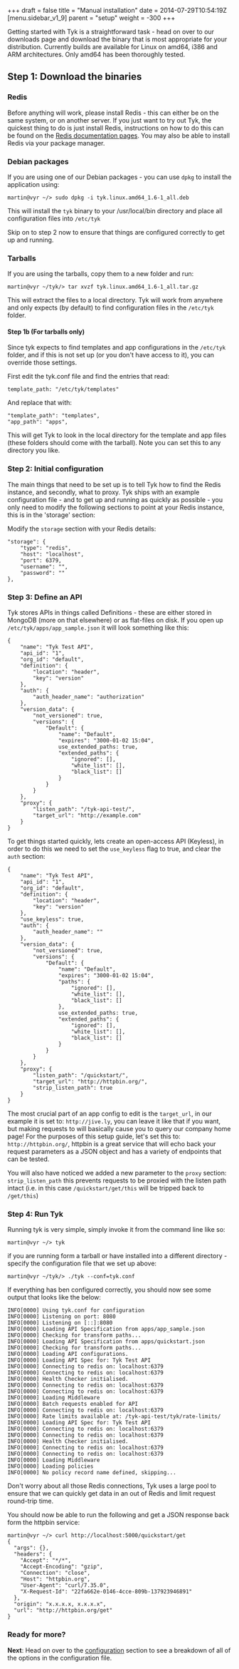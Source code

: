 +++
draft = false
title = "Manual installation"
date = 2014-07-29T10:54:19Z
[menu.sidebar_v1_9]
    parent = "setup"
    weight = -300
+++

Getting started with Tyk is a straightforward task - head on over to our downloads page and download the binary that is
most appropriate for your distribution. Currently builds are available for Linux on amd64, i386 and ARM architectures. Only amd64 has been thoroughly tested.

## Step 1: Download the binaries

### Redis
Before anything will work, please install Redis - this can either be on the same system, or on another server. If you just want to try out Tyk, the quickest thing
to do is just install Redis, instructions on how to do this can be found on the [Redis documentation pages](http://redis.io/topics/quickstart). You may
also be able to install Redis via your package manager.

### Debian packages

If you are using one of our Debian packages - you can use `dpkg` to install the application using:

    martin@vyr ~/> sudo dpkg -i tyk.linux.amd64_1.6-1_all.deb

This will install the `tyk` binary to your /usr/local/bin directory and place all configuration files into `/etc/tyk`

Skip on to step 2 now to ensure that things are configured correctly to get up and running.

### Tarballs

If you are using the tarballs, copy them to a new folder and run:

    martin@vyr ~/tyk/> tar xvzf tyk.linux.amd64_1.6-1_all.tar.gz

This will extract the files to a local directory. Tyk will work from anywhere and only expects (by default) to find configuration
files in the `/etc/tyk` folder.

#### Step 1b (For tarballs only)

Since tyk expects to find templates and app configurations in the `/etc/tyk` folder, and if this is not set up (or you don't have access to it),
you can override those settings.

First edit the tyk.conf file and find the entries that read:

    template_path: "/etc/tyk/templates"

And replace that with:

    "template_path": "templates",
    "app_path": "apps",

This will get Tyk to look in the local directory for the template and app files (these folders should come with the tarball).
Note you can set this to any directory you like.

### Step 2: Initial configuration

The main things that need to be set up is to tell Tyk how to find the Redis instance, and secondly, what to proxy. Tyk ships with
an example configuration file - and to get up and running as quickly as possible - you only need to modify the following sections
to point at your Redis instance, this is in the 'storage' section:

Modify the `storage` section with your Redis details:

    "storage": {
        "type": "redis",
        "host": "localhost",
        "port": 6379,
        "username": "",
        "password": ""
    },

### Step 3: Define an API

Tyk stores APIs in things called Definitions - these are either stored in MongoDB (more on that elsewhere) or as flat-files on disk. If you open up
`/etc/tyk/apps/app_sample.json` it will look something like this:

    {
        "name": "Tyk Test API",
        "api_id": "1",
        "org_id": "default",
        "definition": {
            "location": "header",
            "key": "version"
        },
        "auth": {
            "auth_header_name": "authorization"
        },
        "version_data": {
            "not_versioned": true,
            "versions": {
                "Default": {
                    "name": "Default",
                    "expires": "3000-01-02 15:04",
                    use_extended_paths: true,
                    "extended_paths": {
                        "ignored": [],
                        "white_list": [],
                        "black_list": []
                    }
                }
            }
        },
        "proxy": {
            "listen_path": "/tyk-api-test/",
            "target_url": "http://example.com"
        }
    }

To get things started quickly, lets create an open-access API (Keyless), in order to do this we need to set
the `use_keyless` flag to true, and clear the `auth` section:

    {
        "name": "Tyk Test API",
        "api_id": "1",
        "org_id": "default",
        "definition": {
            "location": "header",
            "key": "version"
        },
        "use_keyless": true,
        "auth": {
            "auth_header_name": ""
        },
        "version_data": {
            "not_versioned": true,
            "versions": {
                "Default": {
                    "name": "Default",
                    "expires": "3000-01-02 15:04",
                    "paths": {
                        "ignored": [],
                        "white_list": [],
                        "black_list": []
                    },
                    use_extended_paths: true,
                    "extended_paths": {
                        "ignored": [],
                        "white_list": [],
                        "black_list": []
                    }
                }
            }
        },
        "proxy": {
            "listen_path": "/quickstart/",
            "target_url": "http://httpbin.org/",
            "strip_listen_path": true
        }
    }

The most crucial part of an app config to edit is the `target_url`, in our example it is set to: `http://jive.ly`, you can
leave it like that if you want, but making requests to will basically cause you to query our company home page!
For the purposes of this setup guide, let's set this to: `http://httpbin.org/`, httpbin is a great service that will
echo back your request parameters as a JSON object and has a variety of endpoints that can be tested.

You will also have noticed we added a new parameter to the `proxy` section: `strip_listen_path` this prevents requests to
be proxied with the listen path intact (i.e. in this case `/quickstart/get/this` will be tripped back to `/get/this`)

### Step 4: Run Tyk

Running tyk is very simple, simply invoke it from the command line like so:

    martin@vyr ~/> tyk

if you are running form a tarball or have installed into a different directory - specify the configuration file that we set up above:

    martin@vyr ~/tyk/> ./tyk --conf=tyk.conf

If everything has ben configured correctly, you should now see some output that looks like the below:

    INFO[0000] Using tyk.conf for configuration
	INFO[0000] Listening on port: 8080
	INFO[0000] Listening on [::]:8080
	INFO[0000] Loading API Specification from apps/app_sample.json
	INFO[0000] Checking for transform paths...
	INFO[0000] Loading API Specification from apps/quickstart.json
	INFO[0000] Checking for transform paths...
	INFO[0000] Loading API configurations.
	INFO[0000] Loading API Spec for: Tyk Test API
	INFO[0000] Connecting to redis on: localhost:6379
	INFO[0000] Connecting to redis on: localhost:6379
	INFO[0000] Health Checker initialised.
	INFO[0000] Connecting to redis on: localhost:6379
	INFO[0000] Connecting to redis on: localhost:6379
	INFO[0000] Loading Middleware
	INFO[0000] Batch requests enabled for API
	INFO[0000] Connecting to redis on: localhost:6379
	INFO[0000] Rate limits available at: /tyk-api-test/tyk/rate-limits/
	INFO[0000] Loading API Spec for: Tyk Test API
	INFO[0000] Connecting to redis on: localhost:6379
	INFO[0000] Connecting to redis on: localhost:6379
	INFO[0000] Health Checker initialised.
	INFO[0000] Connecting to redis on: localhost:6379
	INFO[0000] Connecting to redis on: localhost:6379
	INFO[0000] Loading Middleware
	INFO[0000] Loading policies
	INFO[0000] No policy record name defined, skipping...

Don't worry about all those Redis connections, Tyk uses a large pool to ensure that we can quickly get data in an out of Redis and limit request round-trip time.

You should now be able to run the following and get a JSON response back form the httpbin service:

    martin@vyr ~/> curl http://localhost:5000/quickstart/get
    {
      "args": {},
      "headers": {
        "Accept": "*/*",
        "Accept-Encoding": "gzip",
        "Connection": "close",
        "Host": "httpbin.org",
        "User-Agent": "curl/7.35.0",
        "X-Request-Id": "22fa662e-0146-4cce-809b-137923946891"
      },
      "origin": "x.x.x.x, x.x.x.x",
      "url": "http://httpbin.org/get"
    }

### Ready for more? ###

**Next**: Head on over to the [configuration](../../v1.6/setup/confguration) section to see a breakdown of all of the options in the configuration file.
